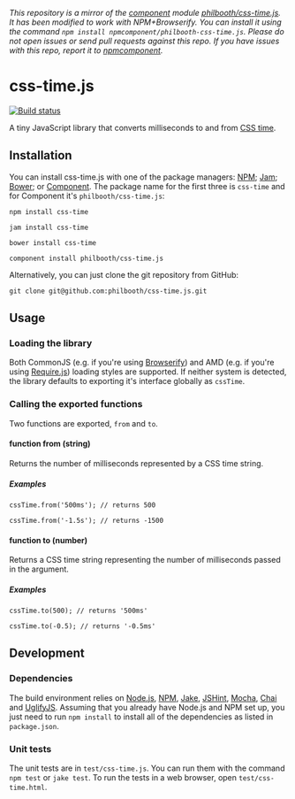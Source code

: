 *This repository is a mirror of the [component](http://component.io) module [philbooth/css-time.js](http://github.com/philbooth/css-time.js). It has been modified to work with NPM+Browserify. You can install it using the command `npm install npmcomponent/philbooth-css-time.js`. Please do not open issues or send pull requests against this repo. If you have issues with this repo, report it to [npmcomponent](https://github.com/airportyh/npmcomponent).*
# css-time.js

[![Build status][ci-image]][ci-status]

A tiny JavaScript library
that converts milliseconds
to and from [CSS time][csstime].

## Installation

You can install css-time.js
with one of
the package managers:
[NPM];
[Jam];
[Bower];
or [Component].
The package name
for the first three
is `css-time`
and for Component
it's `philbooth/css-time.js`:

```
npm install css-time

jam install css-time

bower install css-time

component install philbooth/css-time.js
```

Alternatively,
you can just clone
the git repository
from GitHub:

```
git clone git@github.com:philbooth/css-time.js.git
```

## Usage

### Loading the library

Both
CommonJS
(e.g. if you're using [Browserify])
and AMD
(e.g. if you're using [Require.js][require])
loading styles are supported.
If neither system is detected,
the library defaults to
exporting it's interface globally
as `cssTime`.

### Calling the exported functions

Two functions are exported, `from` and `to`.

#### function from (string)

Returns the number of milliseconds
represented by a CSS time string.

##### Examples

```
cssTime.from('500ms'); // returns 500

cssTime.from('-1.5s'); // returns -1500
```

#### function to (number)

Returns a CSS time string
representing the number of milliseconds
passed in the argument.

##### Examples

```
cssTime.to(500); // returns '500ms'

cssTime.to(-0.5); // returns '-0.5ms'
```

## Development

### Dependencies

The build environment relies on
[Node.js][node],
[NPM],
[Jake],
[JSHint],
[Mocha],
[Chai] and
[UglifyJS].
Assuming that you already have Node.js and NPM set up,
you just need to run `npm install` to
install all of the dependencies as listed in `package.json`.

### Unit tests

The unit tests are in `test/css-time.js`.
You can run them with the command `npm test` or `jake test`.
To run the tests in a web browser,
open `test/css-time.html`.

[ci-image]: https://secure.travis-ci.org/philbooth/css-time.js.png
[ci-status]: http://travis-ci.org/#!/philbooth/css-time.js
[csstime]: http://www.w3.org/TR/css3-values/#time
[npm]: https://npmjs.org/
[jam]: http://jamjs.org/
[component]: http://component.io/
[bower]: http://bower.io/
[browserify]: http://browserify.org/
[require]: http://requirejs.org/
[node]: http://nodejs.org/
[jake]: https://github.com/mde/jake
[jshint]: https://github.com/jshint/node-jshint
[mocha]: http://visionmedia.github.com/mocha
[chai]: http://chaijs.com/
[uglifyjs]: https://github.com/mishoo/UglifyJS

